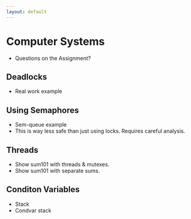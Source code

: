 ```yaml
---
layout: default
---
```


# Computer Systems

 - Questions on the Assignment?

## Deadlocks

 - Real work example

## Using Semaphores

 - Sem-queue example
 - This is way less safe than just using locks. Requires careful analysis.
 
## Threads

 - Show sum101 with threads & mutexes.
 - Show sum101 with separate sums.

## Conditon Variables

 - Stack
 - Condvar stack

